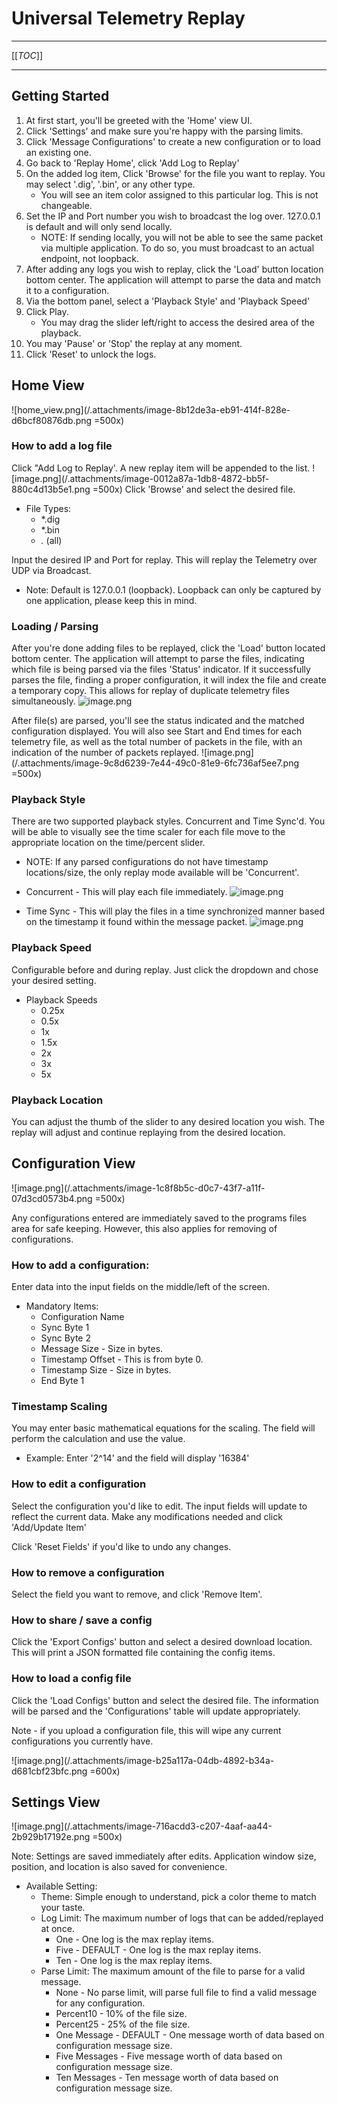 # Universal Telemetry Replay

***
[[_TOC_]]
***

## Getting Started
1. At first start, you'll be greeted with the 'Home' view UI. 
2. Click 'Settings' and make sure you're happy with the parsing limits. 
3. Click 'Message Configurations' to create a new configuration or to load an existing one. 
4. Go back to 'Replay Home', click 'Add Log to Replay'
5. On the added log item, Click 'Browse' for the file you want to replay. You may select '.dig', '.bin', or any other type. 
   - You will see an item color assigned to this particular log. This is not changeable. 
6. Set the IP and Port number you wish to broadcast the log over. 127.0.0.1 is default and will only send locally. 
   - NOTE: If sending locally, you will not be able to see the same packet via multiple application. To do so, you must broadcast to an actual endpoint, not loopback.
7. After adding any logs you wish to replay, click the 'Load' button location bottom center. The application will attempt to parse the data and match it to a configuration. 
8. Via the bottom panel, select a 'Playback Style' and 'Playback Speed'
9. Click Play. 
   - You may drag the slider left/right to access the desired area of the playback. 
10. You may 'Pause' or 'Stop' the replay at any moment.
11. Click 'Reset' to unlock the logs. 


## Home View
![home_view.png](/.attachments/image-8b12de3a-eb91-414f-828e-d6bcf80876db.png =500x)

### How to add a log file
Click "Add Log to Replay'. A new replay item will be appended to the list. 
![image.png](/.attachments/image-0012a87a-1db8-4872-bb5f-880c4d13b5e1.png =500x)
Click 'Browse' and select the desired file. 
   - File Types:
      - *.dig
      - *.bin
      - *.* (all)

Input the desired IP and Port for replay. This will replay the Telemetry over UDP via Broadcast.
   - Note: Default is 127.0.0.1 (loopback). Loopback can only be captured by one application, please keep this in mind. 

### Loading / Parsing
After you're done adding files to be replayed, click the 'Load' button located bottom center. The application will attempt to parse the files, indicating which file is being parsed via the files 'Status' indicator. If it successfully parses the file, finding a proper configuration, it will index the file and create a temporary copy. This allows for replay of duplicate telemetry files simultaneously. 
![image.png](/.attachments/image-0c624d8e-34cb-4bcd-ad4b-f942482775e7.png)

After file(s) are parsed, you'll see the status indicated and the matched configuration displayed. 
You will also see Start and End times for each telemetry file, as well as the total number of packets in the file, with an indication of the number of packets replayed. 
![image.png](/.attachments/image-9c8d6239-7e44-49c0-81e9-6fc736af5ee7.png =500x)

### Playback Style
There are two supported playback styles. Concurrent and Time Sync'd. You will be able to visually see the time scaler for each file move to the appropriate location on the time/percent slider. 

   - NOTE: If any parsed configurations do not have timestamp locations/size, the only replay mode available will be 'Concurrent'.

   - Concurrent - This will play each file immediately.
![image.png](/.attachments/image-62461f74-d537-452c-b8ba-1fc8e2054371.png)
   - Time Sync - This will play the files in a time synchronized manner based on the timestamp it found within the message packet.
![image.png](/.attachments/image-21439bab-e6b2-4796-bc56-72ab0c69bfe9.png)

### Playback Speed
Configurable before and during replay. Just click the dropdown and chose your desired setting.
   - Playback Speeds
      - 0.25x 
      - 0.5x
      - 1x
      - 1.5x
      - 2x
      - 3x
      - 5x

### Playback Location
You can adjust the thumb of the slider to any desired location you wish. The replay will adjust and continue replaying from the desired location. 

## Configuration View
![image.png](/.attachments/image-1c8f8b5c-d0c7-43f7-a11f-07d3cd0573b4.png =500x)

Any configurations entered are immediately saved to the programs files area for safe keeping. However, this also applies for removing of configurations. 

### How to add a configuration: 
Enter data into the input fields on the middle/left of the screen.

   - Mandatory Items: 
      - Configuration Name
      - Sync Byte 1
      - Sync Byte 2
      - Message Size - Size in bytes.
      - Timestamp Offset - This is from byte 0. 
      - Timestamp Size - Size in bytes. 
      - End Byte 1

### Timestamp Scaling
You may enter basic mathematical equations for the scaling. The field will perform the calculation and use the value. 
   - Example: Enter '2^14' and the field will display '16384'

### How to edit a configuration
Select the configuration you'd like to edit. The input fields will update to reflect the current data. Make any modifications needed and click 'Add/Update Item'

Click 'Reset Fields' if you'd like to undo any changes. 

### How to remove a configuration
Select the field you want to remove, and click 'Remove Item'. 

### How to share / save a config
Click the 'Export Configs' button and select a desired download location. This will print a JSON formatted file containing the config items. 

### How to load a config file
Click the 'Load Configs' button and select the desired file. The information will be parsed and the 'Configurations' table will update appropriately.

Note - if you upload a configuration file, this will wipe any current configurations you currently have. 

![image.png](/.attachments/image-b25a117a-04db-4892-b34a-d681cbf23bfc.png =600x)

## Settings View
![image.png](/.attachments/image-716acdd3-c207-4aaf-aa44-2b929b17192e.png =500x)

Note: Settings are saved immediately after edits. Application window size, position, and location is also saved for convenience. 

* Available Setting:
  - Theme: Simple enough to understand, pick a color theme to match your taste. 
  - Log Limit: The maximum number of logs that can be added/replayed at once. 
     - One - One log is the max replay items.
     - Five - DEFAULT - One log is the max replay items.
     - Ten - One log is the max replay items.
  - Parse Limit: The maximum amount of the file to parse for a valid message. 
     - None - No parse limit, will parse full file to find a valid message for any configuration.
     - Percent10 - 10% of the file size.
     - Percent25 - 25% of the file size.
     - One Message - DEFAULT - One message worth of data based on configuration message size.
     - Five Messages - Five message worth of data based on configuration message size.
     - Ten Messages - Ten message worth of data based on configuration message size.
